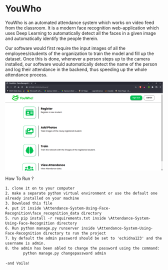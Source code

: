 # YouWho
YouWho is an automated attendance system which works on video feed from the classroom. It is a modern face recognition web-application which uses Deep Learning to automatically detect all the faces in a given image and automatically identify the people therein. 

Our software would first require the input images of all the employees/students of the organization to train the model and fill up the dataset. Once this is done, whenever a person steps up to the camera installed, our software would automatically detect the name of the person and log their attendance in the backend, thus speeding up the whole attendance process.
<p>
	<img src="/User-Interface.png" width="700" />
</p>
How To Run ? 

	1. clone it on to your computer 
	2. make a separate python virtual environment or use the default one already installed on your machine
	3. Download this file
	4. put it inside \Attendance-System-Using-Face-Recognition\face_recognition_data directory
	5. run pip install -r requirements.txt inside \Attendance-System-Using-Face-Recognition directory
	6. Run python manage.py runserver inside \Attendance-System-Using-Face-Recognition directory to run the project
	7. by default the admin password should be set to 'echidna123' and the username is admin.
	8. the admin has been abled to change the password using the command:
	 		python manage.py changepassword admin

	-and Voila!
